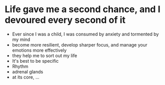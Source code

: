 # Life gave me a second chance, and I devoured every second of it

* Ever since I was a child, I was consumed by anxiety and tormented by my mind
* become more resilient, develop sharper focus, and manage your emotions more effectively
* they help me to sort out my life
* It's best to be specific
* Rhythm
* adrenal glands
* at its core, ...
